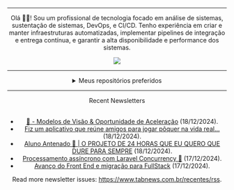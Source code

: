 <div align="center">
<hr>
<p>Olá 👋🏾! Sou um profissional de tecnologia focado em análise de sistemas, sustentação de sistemas, DevOps, e CI/CD. Tenho experiência em criar e manter infraestruturas automatizadas, implementar pipelines de integração e entrega contínua, e garantir a alta disponibilidade e performance dos sistemas.</p>
  <img src="https://media.giphy.com/media/yAGIvCiwPJn5C/giphy.gif">
<hr>
  <details>
  <summary>Meus repositórios preferidos</summary>
  <br />
  Alguns dos meus melhores repositórios:
  <br />
<br />
  <ul><li><a href=https://github.com/KubeNerd/aluratube target="_blank" rel="noopener noreferrer">KubeNerd/aluratube</a> (<b>0</b> ✨ and <b>0</b> 🍴): Aluratube - Desenvolvido durante a imersão React da Alura no final de 2022</li><li><a href=https://github.com/KubeNerd/nlw-ia target="_blank" rel="noopener noreferrer">KubeNerd/nlw-ia</a> (<b>0</b> ✨ and <b>0</b> 🍴): Projeto desenvolvido durante a NLW IA - Usando a API da OPENAI</li><li><a href=https://github.com/KubeNerd/nlw-journey-ia target="_blank" rel="noopener noreferrer">KubeNerd/nlw-journey-ia</a> (<b>0</b> ✨ and <b>0</b> 🍴): NLW IA - Agent de viagens usando python + langchain + GPT</li>
<li>More coming soon :).</li>
</ul>
  </details>
  <hr/>
    <summary>Recent Newsletters</summary>
  <br />
  <ul>
    <li><a href=https://www.tabnews.com.br/EduardoWorrel/modelos-de-visao-e-oportunidade-de-aceleracao target="_blank" rel="noopener noreferrer">🧶 - Modelos de Visão & Oportunidade de Aceleração</a> (18/12/2024).</li><li><a href=https://www.tabnews.com.br/phillippcorreia/fiz-um-aplicativo-que-reune-amigos-para-jogar-poquer-na-vida-real target="_blank" rel="noopener noreferrer">Fiz um aplicativo que reúne amigos para jogar pôquer na vida real...</a> (18/12/2024).</li><li><a href=https://www.tabnews.com.br/mksDEV08/aluno-antenado-o-projeto-de-24-horas-que-eu-quero-que-dure-para-sempre target="_blank" rel="noopener noreferrer">Aluno Antenado 🤖 | O PROJETO DE 24 HORAS QUE EU QUERO QUE DURE PARA SEMPRE</a> (18/12/2024).</li><li><a href=https://www.tabnews.com.br/gustavosimonato/tarefas-simultaneas-com-laravel-concurrency target="_blank" rel="noopener noreferrer">Processamento assíncrono com Laravel Concurrency 🚀</a> (17/12/2024).</li><li><a href=https://www.tabnews.com.br/FilipeMartinsDev/avanco-do-front-end-e-migracao-para-fullstack target="_blank" rel="noopener noreferrer">Avanço do Front End e migração para FullStack</a> (17/12/2024).</li>
  </ul>
<p>Read more newsletter issues: <a href="https://www.tabnews.com.br/recentes/rss">https://www.tabnews.com.br/recentes/rss</a>.</p>
  </details>

